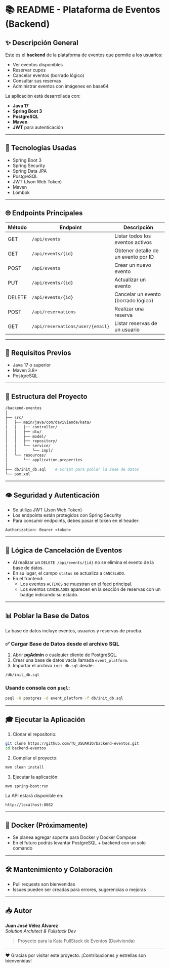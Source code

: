 # 📚 README - Plataforma de Eventos (Backend)

## ✨ Descripción General

Este es el **backend** de la plataforma de eventos que permite a los usuarios:
- Ver eventos disponibles
- Reservar cupos
- Cancelar eventos (borrado lógico)
- Consultar sus reservas
- Administrar eventos con imágenes en base64

La aplicación está desarrollada con:
- **Java 17**
- **Spring Boot 3**
- **PostgreSQL**
- **Maven**
- **JWT** para autenticación

---

## 🔧 Tecnologías Usadas

- Spring Boot 3
- Spring Security
- Spring Data JPA
- PostgreSQL
- JWT (Json Web Token)
- Maven
- Lombok

---

## 🌐 Endpoints Principales

| Método | Endpoint | Descripción |
|--------|----------|-------------|
| GET    | `/api/events` | Listar todos los eventos activos |
| GET    | `/api/events/{id}` | Obtener detalle de un evento por ID |
| POST   | `/api/events` | Crear un nuevo evento |
| PUT    | `/api/events/{id}` | Actualizar un evento |
| DELETE | `/api/events/{id}` | Cancelar un evento (borrado lógico) |
| POST   | `/api/reservations` | Realizar una reserva |
| GET    | `/api/reservations/user/{email}` | Listar reservas de un usuario |

---

## 📝 Requisitos Previos

- Java 17 o superior
- Maven 3.8+
- PostgreSQL

---

## 📁 Estructura del Proyecto

```bash
/backend-eventos
│
├── src/
│   ├── main/java/com/davivienda/kata/
│   │   ├── controller/
│   │   ├── dto/
│   │   ├── model/
│   │   ├── repository/
│   │   └── service/
│   │       └── impl/
│   └── resources/
│       └── application.properties
│
├── db/init_db.sql    # Script para poblar la base de datos
└── pom.xml
```

---

## 👁️ Seguridad y Autenticación

- Se utiliza JWT (Json Web Token)
- Los endpoints están protegidos con Spring Security
- Para consumir endpoints, debes pasar el token en el header:
```http
Authorization: Bearer <token>
```

---

## 📆 Lógica de Cancelación de Eventos

- Al realizar un `DELETE /api/events/{id}` no se elimina el evento de la base de datos.
- En su lugar, el campo `status` se actualiza a `CANCELADO`.
- En el frontend:
  - Los eventos `ACTIVOS` se muestran en el feed principal.
  - Los eventos `CANCELADOS` aparecen en la sección de reservas con un badge indicando su estado.

---

## 📊 Poblar la Base de Datos

La base de datos incluye eventos, usuarios y reservas de prueba.

### ✅ Cargar Base de Datos desde el archivo SQL

1. Abrir **pgAdmin** o cualquier cliente de PostgreSQL.
2. Crear una base de datos vacía llamada `event_platform`.
3. Importar el archivo `init_db.sql` desde:
```bash
/db/init_db.sql
```

### Usando consola con `psql`:
```bash
psql -U postgres -d event_platform -f db/init_db.sql
```

---

## 🎓 Ejecutar la Aplicación

1. Clonar el repositorio:
```bash
git clone https://github.com/TU_USUARIO/backend-eventos.git
cd backend-eventos
```

2. Compilar el proyecto:
```bash
mvn clean install
```

3. Ejecutar la aplicación:
```bash
mvn spring-boot:run
```

La API estará disponible en:
```
http://localhost:8082
```

---

## 🚀 Docker (Próximamente)

- Se planea agregar soporte para Docker y Docker Compose
- En el futuro podrás levantar PostgreSQL + backend con un solo comando

---

## 🛠️ Mantenimiento y Colaboración

- Pull requests son bienvenidas
- Issues pueden ser creadas para errores, sugerencias o mejoras

---

## 📥 Autor

**Juan José Vélez Álvarez**  
_Solution Architect & Fullstack Dev_

> Proyecto para la Kata FullStack de Eventos (Davivienda)

---

❤️ Gracias por visitar este proyecto. ¡Contribuciones y estrellas son bienvenidas!

